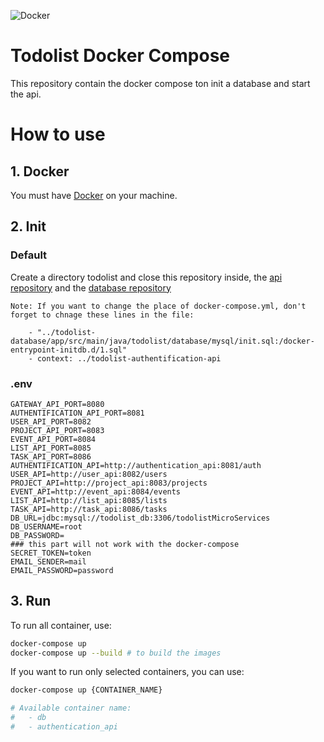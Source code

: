 ![Docker](https://img.shields.io/badge/docker-%230db7ed.svg?style=for-the-badge&logo=docker&logoColor=white)

# Todolist Docker Compose

This repository contain the docker compose ton init a database and start the api.

# How to use

## 1. Docker

You must have [Docker](https://www.docker.com/) on your machine.

## 2. Init

### Default
Create a directory todolist and close this repository inside, the [api repository](https://gitlab.com/todolist-micro-services/todolist-authentification-api) and the [database repository](https://gitlab.com/todolist-micro-services/todolist-database)

```
Note: If you want to change the place of docker-compose.yml, don't forget to chnage these lines in the file:

    - "../todolist-database/app/src/main/java/todolist/database/mysql/init.sql:/docker-entrypoint-initdb.d/1.sql"
    - context: ../todolist-authentification-api
```

### .env

```bach
GATEWAY_API_PORT=8080
AUTHENTIFICATION_API_PORT=8081
USER_API_PORT=8082
PROJECT_API_PORT=8083
EVENT_API_PORT=8084
LIST_API_PORT=8085
TASK_API_PORT=8086
AUTHENTIFICATION_API=http://authentication_api:8081/auth
USER_API=http://user_api:8082/users
PROJECT_API=http://project_api:8083/projects
EVENT_API=http://event_api:8084/events
LIST_API=http://list_api:8085/lists
TASK_API=http://task_api:8086/tasks
DB_URL=jdbc:mysql://todolist_db:3306/todolistMicroServices
DB_USERNAME=root
DB_PASSWORD=
### this part will not work with the docker-compose
SECRET_TOKEN=token
EMAIL_SENDER=mail
EMAIL_PASSWORD=password

```

## 3. Run

To run all container, use:

```bash
docker-compose up
docker-compose up --build # to build the images
```

If you want to run only selected containers, you can use:
```bash
docker-compose up {CONTAINER_NAME}

# Available container name:
#   - db
#   - authentication_api
```
